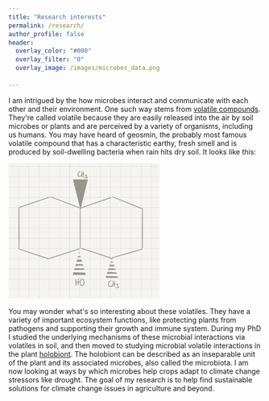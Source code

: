 ```yaml
---
title: "Research interests"
permalink: /research/
author_profile: false
header:
  overlay_color: "#000"
  overlay_filter: "0"
  overlay_image: /images/microbes_data.png

---
```


I am intrigued by the how microbes interact and communicate with each other and their environment. One such way stems from [volatile compounds](https://en.wikipedia.org/wiki/Volatiles). They're called volatile because they are easily released into the air by soil microbes or plants and are perceived by a variety of organisms, including us humans. You may have heard of geosmin, the probably most famous volatile compound that has a characteristic earthy, fresh smell and is produced by soil-dwelling bacteria when rain hits dry soil. It looks like this:

<img src="/images/geosmin.png" alt="geosmin" width="300" class="center"/>

You may wonder what's so interesting about these volatiles. They have a variety of important ecosystem functions, like protecting plants from pathogens and supporting their growth and immune system. During my PhD I studied the underlying mechanisms of these microbial interactions via volatiles in soil, and then moved to studying microbial volatile interactions in the plant [holobiont](https://en.wikipedia.org/wiki/Holobiont#:~:text=A%20holobiont%20is%20an%20assemblage,all%20bionts%20is%20the%20hologenome.). The holobiont can be described as an inseparable unit of the plant and its associated microbes, also called the microbiota. I am now looking at ways by which microbes help crops adapt to climate change stressors like drought. The goal of my research is to help find sustainable solutions for climate change issues in agriculture and beyond.
